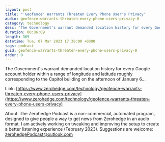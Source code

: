 ```yaml
---
layout: post
title: "'Geofence' Warrants Threaten Every Phone User's Privacy"
audio: geofence-warrants-threaten-every-phone-users-privacy-0
category: technology
desc: "The Government's warrant demanded location history for every Google account holder within a range of longitude and latitude roughly corresponding to the Capitol building on the afternoon of January 6..."
duration: 00:06:09
length: 369
datetime: Tue, 07 Mar 2023 17:30:00 +0000
tags: podcast
guid: geofence-warrants-threaten-every-phone-users-privacy-0
order: 0
---
```

The Government's warrant demanded location history for every Google account holder within a range of longitude and latitude roughly corresponding to the Capitol building on the afternoon of January 6...

Link: [https://www.zerohedge.com/technology/geofence-warrants-threaten-every-phone-users-privacy](https://www.zerohedge.com/technology/geofence-warrants-threaten-every-phone-users-privacy)

About: The Zerohedge Podcast is a non-commercial, automated program, designed to give people a way to get news from Zerohedge in an audio format.  I am actively working on tweaking and improving the setup to create a better listening experience (February 2023).  Suggestions are welcome: [zerohedgePodcast@outlook.com](mailto:zerohedgePodcast@outlook.com)
